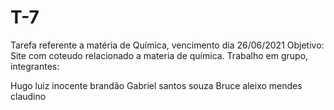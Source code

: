 # T-7
Tarefa referente a matéria de Química, vencimento dia 26/06/2021
Objetivo:
Site com coteudo relacionado a materia de química.
Trabalho em grupo, integrantes:

Hugo luiz inocente brandão
Gabriel santos souza
Bruce aleixo mendes claudino
